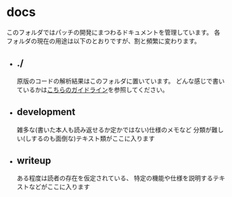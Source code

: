 docs
====

このフォルダではパッチの開発にまつわるドキュメントを管理しています。
各フォルダの現在の用途は以下のとおりですが、割と頻繁に変わります。

-   ## ./
    原版のコードの解析結果はこのフォルダに置いています。
    どんな感じで書いているかは[こちらのガイドライン](./guidlines.md)を参照してください。

-   ## development
    雑多な(書いた本人も読み返せるか定かではない)仕様のメモなど
    分類が難しい(しするのも面倒な)テキスト類がここに入ります

-   ## writeup
    ある程度は読者の存在を仮定されている、
    特定の機能や仕様を説明するテキストなどがここに入ります
